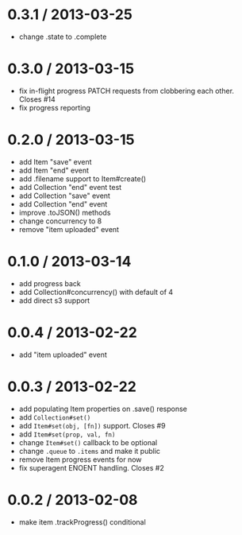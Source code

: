 
0.3.1 / 2013-03-25
==================

  * change .state to .complete

0.3.0 / 2013-03-15
==================

  * fix in-flight progress PATCH requests from clobbering each other. Closes #14
  * fix progress reporting

0.2.0 / 2013-03-15
==================

  * add Item "save" event
  * add Item "end" event
  * add .filename support to Item#create()
  * add Collection "end" event test
  * add Collection "save" event
  * add Collection "end" event
  * improve .toJSON() methods
  * change concurrency to 8
  * remove "item uploaded" event

0.1.0 / 2013-03-14
==================

  * add progress back
  * add Collection#concurrency() with default of 4
  * add direct s3 support

0.0.4 / 2013-02-22
==================

  * add "item uploaded" event

0.0.3 / 2013-02-22
==================

  * add populating Item properties on .save() response
  * add `Collection#set()`
  * add `Item#set(obj, [fn])` support. Closes #9
  * add `Item#set(prop, val, fn)`
  * change `Item#set()` callback to be optional
  * change `.queue` to `.items` and make it public
  * remove Item progress events for now
  * fix superagent ENOENT handling. Closes #2

0.0.2 / 2013-02-08
==================

  * make item .trackProgress() conditional

